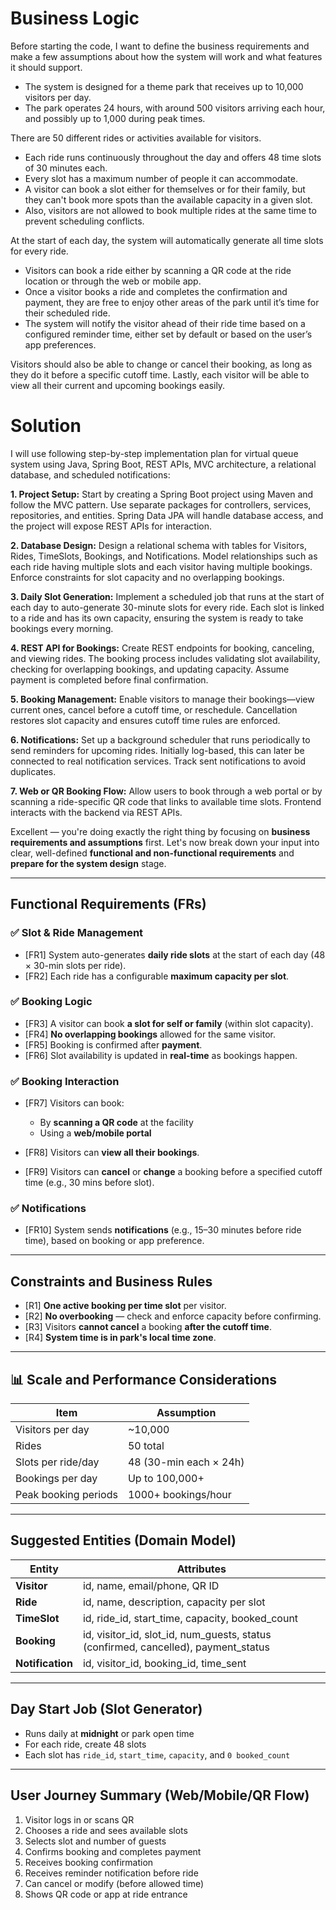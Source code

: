 # Business Logic
Before starting the code, I want to define the business requirements and make a few assumptions about how the system will work and what features it should support. 

* The system is designed for a theme park that receives up to 10,000 visitors per day. 
* The park operates 24 hours, with around 500 visitors arriving each hour, and possibly up to 1,000 during peak times.

There are 50 different rides or activities available for visitors.
* Each ride runs continuously throughout the day and offers 48 time slots of 30 minutes each. 
* Every slot has a maximum number of people it can accommodate.
* A visitor can book a slot either for themselves or for their family, but they can't book more spots than the available capacity in a given slot.
* Also, visitors are not allowed to book multiple rides at the same time to prevent scheduling conflicts.

At the start of each day, the system will automatically generate all time slots for every ride. 

* Visitors can book a ride either by scanning a QR code at the ride location or through the web or mobile app. 
* Once a visitor books a ride and completes the confirmation and payment, they are free to enjoy other areas of the park until it’s time for their scheduled ride.
* The system will notify the visitor ahead of their ride time based on a configured reminder time, either set by default or based on the user’s app preferences. 

Visitors should also be able to change or cancel their booking, as long as they do it before a specific cutoff time. 
Lastly, each visitor will be able to view all their current and upcoming bookings easily.

# Solution

I will use following step-by-step implementation plan for virtual queue system using Java, Spring Boot, REST APIs, MVC architecture, a relational database, and scheduled notifications:

**1. Project Setup:**
Start by creating a Spring Boot project using Maven and follow the MVC pattern. Use separate packages for controllers, services, repositories, and entities. Spring Data JPA will handle database access, and the project will expose REST APIs for interaction.

**2. Database Design:**
Design a relational schema with tables for Visitors, Rides, TimeSlots, Bookings, and Notifications. Model relationships such as each ride having multiple slots and each visitor having multiple bookings. Enforce constraints for slot capacity and no overlapping bookings.

**3. Daily Slot Generation:**
Implement a scheduled job that runs at the start of each day to auto-generate 30-minute slots for every ride. Each slot is linked to a ride and has its own capacity, ensuring the system is ready to take bookings every morning.

**4. REST API for Bookings:**
Create REST endpoints for booking, canceling, and viewing rides. The booking process includes validating slot availability, checking for overlapping bookings, and updating capacity. Assume payment is completed before final confirmation.

**5. Booking Management:**
Enable visitors to manage their bookings—view current ones, cancel before a cutoff time, or reschedule. Cancellation restores slot capacity and ensures cutoff time rules are enforced.

**6. Notifications:**
Set up a background scheduler that runs periodically to send reminders for upcoming rides. Initially log-based, this can later be connected to real notification services. Track sent notifications to avoid duplicates.

**7. Web or QR Booking Flow:**
Allow users to book through a web portal or by scanning a ride-specific QR code that links to available time slots. Frontend interacts with the backend via REST APIs.


Excellent — you're doing exactly the right thing by focusing on **business requirements and assumptions** first. Let's now break down your input into clear, well-defined **functional and non-functional requirements** and **prepare for the system design** stage.

---

## Functional Requirements (FRs)

### ✅ Slot & Ride Management

* \[FR1] System auto-generates **daily ride slots** at the start of each day (48 × 30-min slots per ride).
* \[FR2] Each ride has a configurable **maximum capacity per slot**.

### ✅ Booking Logic

* \[FR3] A visitor can book **a slot for self or family** (within slot capacity).
* \[FR4] **No overlapping bookings** allowed for the same visitor.
* \[FR5] Booking is confirmed after **payment**.
* \[FR6] Slot availability is updated in **real-time** as bookings happen.

### ✅ Booking Interaction

* \[FR7] Visitors can book:

  * By **scanning a QR code** at the facility
  * Using a **web/mobile portal**
* \[FR8] Visitors can **view all their bookings**.
* \[FR9] Visitors can **cancel** or **change** a booking before a specified cutoff time (e.g., 30 mins before slot).

### ✅ Notifications

* \[FR10] System sends **notifications** (e.g., 15–30 minutes before ride time), based on booking or app preference.

---

## Constraints and Business Rules

* \[R1] **One active booking per time slot** per visitor.
* \[R2] **No overbooking** — check and enforce capacity before confirming.
* \[R3] Visitors **cannot cancel** a booking **after the cutoff time**.
* \[R4] **System time is in park's local time zone**.

---

## 📊 Scale and Performance Considerations

| Item                 | Assumption             |
| -------------------- | ---------------------- |
| Visitors per day     | \~10,000               |
| Rides                | 50 total               |
| Slots per ride/day   | 48 (30-min each × 24h) |
| Bookings per day     | Up to 100,000+         |
| Peak booking periods | 1000+ bookings/hour    |

---

## Suggested Entities (Domain Model)

| Entity           | Attributes                                                                             |
| ---------------- | -------------------------------------------------------------------------------------- |
| **Visitor**      | id, name, email/phone, QR ID                                                           |
| **Ride**         | id, name, description, capacity per slot                                               |
| **TimeSlot**     | id, ride\_id, start\_time, capacity, booked\_count                                     |
| **Booking**      | id, visitor\_id, slot\_id, num\_guests, status (confirmed, cancelled), payment\_status |
| **Notification** | id, visitor\_id, booking\_id, time\_sent                                               |

---

## Day Start Job (Slot Generator)

* Runs daily at **midnight** or park open time
* For each ride, create 48 slots
* Each slot has `ride_id`, `start_time`, `capacity`, and `0 booked_count`

---

## User Journey Summary (Web/Mobile/QR Flow)

1. Visitor logs in or scans QR
2. Chooses a ride and sees available slots
3. Selects slot and number of guests
4. Confirms booking and completes payment
5. Receives booking confirmation
6. Receives reminder notification before ride
7. Can cancel or modify (before allowed time)
8. Shows QR code or app at ride entrance

